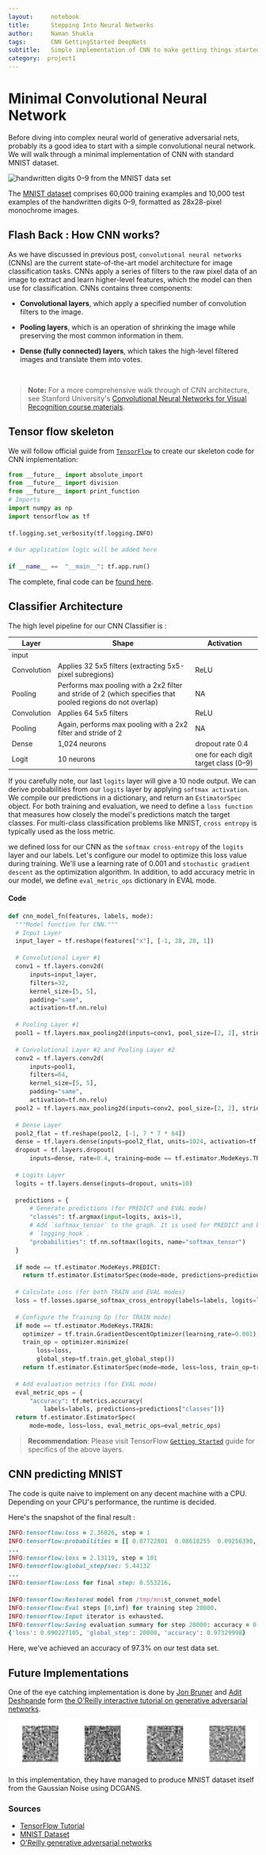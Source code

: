 ```yaml
---
layout:     notebook
title:      Stepping Into Neural Networks
author:     Naman Shukla
tags: 		CNN GettingStarted DeepNets
subtitle:  	Simple implementation of CNN to make getting things started
category:  project1
---
```

# Minimal Convolutional Neural Network

Before diving into complex neural world of generative adversarial nets, probably its a good idea to start with a simple convolutional neural network. We will walk through a minimal implementation of CNN with standard MNIST dataset.  

![handwritten digits 0–9 from the MNIST data set](https://www.tensorflow.org/images/mnist_0-9.png)

The  [MNIST dataset](http://yann.lecun.com/exdb/mnist/)  comprises 60,000 training examples and 10,000 test examples of the handwritten digits 0–9, formatted as 28x28-pixel monochrome images.



## Flash Back : How CNN works?

As we have discussed in previous post, `convolutional neural networks` (CNNs) are the current state-of-the-art model architecture for image classification tasks. CNNs apply a series of filters to the raw pixel data of an image to extract and learn higher-level features, which the model can then use for classification. CNNs contains three components:

- **Convolutional layers**, which apply a specified number of convolution filters to the image. 

- **Pooling layers**, which is an operation of shrinking the image while preserving the most common information in them. 

- **Dense (fully connected) layers**, which takes the high-level filtered images and translate them into votes.

  ​

> **Note:** For a more comprehensive walk through of CNN architecture, see Stanford University's  [Convolutional Neural Networks for Visual Recognition course materials](https://cs231n.github.io/convolutional-networks/).



## Tensor flow skeleton

We will follow official guide from [`TensorFlow`](https://www.tensorflow.org/tutorials/layers) to create our skeleton code for CNN implementation:

```python
from __future__ import absolute_import
from __future__ import division
from __future__ import print_function
# Imports
import numpy as np
import tensorflow as tf

tf.logging.set_verbosity(tf.logging.INFO)

# Our application logic will be added here

if __name__ ==  "__main__": tf.app.run()
```

The complete, final code can be  [found here](https://www.github.com/tensorflow/tensorflow/blob/r1.7/tensorflow/examples/tutorials/layers/cnn_mnist.py).



## Classifier Architecture 

The high level pipeline for our CNN Classifier is :

| Layer       | Shape                                                        | Activation                            |
| ----------- | ------------------------------------------------------------ | ------------------------------------- |
| input       |                                                              |                                       |
| Convolution | Applies 32 5x5 filters (extracting 5x5-pixel subregions)     | ReLU                                  |
| Pooling     | Performs max pooling with a 2x2 filter and stride of 2 (which specifies that pooled regions do not overlap) | NA                                    |
| Convolution | Applies 64 5x5 filters                                       | ReLU                                  |
| Pooling     | Again, performs max pooling with a 2x2 filter and stride of 2 | NA                                    |
| Dense       | 1,024 neurons                                                | dropout rate 0.4                      |
| Logit       | 10 neurons                                                   | one for each digit target class (0–9) |

If you carefully note, our last `logits` layer will give a 10 node output. We can derive probabilities from our `logits` layer by applying `softmax activation`. We compile our predictions in a dictionary, and return an `EstimatorSpec` object. For both training and evaluation, we need to define a `loss function` that measures how closely the model's predictions match the target classes. For multi-class classification problems like MNIST, `cross entropy` is typically used as the loss metric.

we defined loss for our CNN as the `softmax cross-entropy` of the `logits` layer and our labels. Let's configure our model to optimize this loss value during training. We'll use a learning rate of 0.001 and `stochastic gradient descent` as the optimization algorithm. In addition, to add accuracy metric in our model, we define `eval_metric_ops` dictionary in EVAL mode. 

#### Code 

```python
def cnn_model_fn(features, labels, mode):
  """Model function for CNN."""
  # Input Layer
  input_layer = tf.reshape(features["x"], [-1, 28, 28, 1])

  # Convolutional Layer #1
  conv1 = tf.layers.conv2d(
      inputs=input_layer,
      filters=32,
      kernel_size=[5, 5],
      padding="same",
      activation=tf.nn.relu)

  # Pooling Layer #1
  pool1 = tf.layers.max_pooling2d(inputs=conv1, pool_size=[2, 2], strides=2)

  # Convolutional Layer #2 and Pooling Layer #2
  conv2 = tf.layers.conv2d(
      inputs=pool1,
      filters=64,
      kernel_size=[5, 5],
      padding="same",
      activation=tf.nn.relu)
  pool2 = tf.layers.max_pooling2d(inputs=conv2, pool_size=[2, 2], strides=2)

  # Dense Layer
  pool2_flat = tf.reshape(pool2, [-1, 7 * 7 * 64])
  dense = tf.layers.dense(inputs=pool2_flat, units=1024, activation=tf.nn.relu)
  dropout = tf.layers.dropout(
      inputs=dense, rate=0.4, training=mode == tf.estimator.ModeKeys.TRAIN)

  # Logits Layer
  logits = tf.layers.dense(inputs=dropout, units=10)

  predictions = {
      # Generate predictions (for PREDICT and EVAL mode)
      "classes": tf.argmax(input=logits, axis=1),
      # Add `softmax_tensor` to the graph. It is used for PREDICT and by the
      # `logging_hook`.
      "probabilities": tf.nn.softmax(logits, name="softmax_tensor")
  }

  if mode == tf.estimator.ModeKeys.PREDICT:
    return tf.estimator.EstimatorSpec(mode=mode, predictions=predictions)

  # Calculate Loss (for both TRAIN and EVAL modes)
  loss = tf.losses.sparse_softmax_cross_entropy(labels=labels, logits=logits)

  # Configure the Training Op (for TRAIN mode)
  if mode == tf.estimator.ModeKeys.TRAIN:
    optimizer = tf.train.GradientDescentOptimizer(learning_rate=0.001)
    train_op = optimizer.minimize(
        loss=loss,
        global_step=tf.train.get_global_step())
    return tf.estimator.EstimatorSpec(mode=mode, loss=loss, train_op=train_op)

  # Add evaluation metrics (for EVAL mode)
  eval_metric_ops = {
      "accuracy": tf.metrics.accuracy(
          labels=labels, predictions=predictions["classes"])}
  return tf.estimator.EstimatorSpec(
      mode=mode, loss=loss, eval_metric_ops=eval_metric_ops)
```



> **Recommendation**: Please visit TensorFlow [`Getting Started`](https://www.tensorflow.org/tutorials/layers) guide for specifics of the above layers. 



## CNN predicting MNIST

The code is quite naive to implement on any decent machine with a CPU. Depending on your CPU's performance, the runtime is decided. 

Here's the snapshot of the final result : 

```ruby
INFO:tensorflow:loss = 2.36026, step = 1
INFO:tensorflow:probabilities = [[ 0.07722801  0.08618255  0.09256398, ...]]
...
INFO:tensorflow:loss = 2.13119, step = 101
INFO:tensorflow:global_step/sec: 5.44132
...
INFO:tensorflow:Loss for final step: 0.553216.

INFO:tensorflow:Restored model from /tmp/mnist_convnet_model
INFO:tensorflow:Eval steps [0,inf) for training step 20000.
INFO:tensorflow:Input iterator is exhausted.
INFO:tensorflow:Saving evaluation summary for step 20000: accuracy = 0.9733, loss = 0.0902271
{'loss': 0.090227105, 'global_step': 20000, 'accuracy': 0.97329998}
```

Here, we've achieved an accuracy of 97.3% on our test data set.



## Future Implementations

One of the eye catching implementation is done by [Jon Bruner](https://github.com/jonbruner) and [Adit Deshpande](https://github.com/adeshpande3) form [the O'Reilly interactive tutorial on generative adversarial networks](https://www.oreilly.com/learning/generative-adversarial-networks-for-beginners). 

<img src="https://github.com/CycleGANS/CycleGANS.github.io/blob/master/img/Naman/notebook-images/gan-animation.gif?raw=true" />



In this implementation, they have managed to produce MNIST dataset itself from the Gaussian Noise using DCGANS. 

### Sources

- [TensorFlow Tutorial](https://www.tensorflow.org/tutorials/layers) 
- [MNIST Dataset](http://yann.lecun.com/exdb/mnist/)
- [O'Reilly generative adversarial networks](https://www.oreilly.com/learning/generative-adversarial-networks-for-beginners) 

